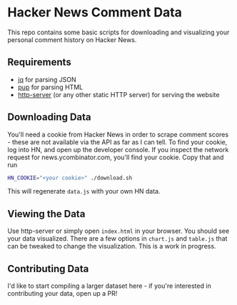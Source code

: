 # Hacker News Comment Data

This repo contains some basic scripts for downloading and visualizing your personal
comment history on Hacker News.

## Requirements
* [jq](https://github.com/stedolan/jq) for parsing JSON
* [pup](https://github.com/ericchiang/pup) for parsing HTML
* [http-server](https://github.com/ericchiang/pup) (or any other static HTTP server) for serving the website

## Downloading Data
You'll need a cookie from Hacker News in order to scrape comment scores - these are not available
via the API as far as I can tell. To find your cookie, log into HN, and open up the developer console.
If you inspect the network request for news.ycombinator.com, you'll find your cookie. Copy that and run

```bash
HN_COOKIE="<your cookie>" ./download.sh
```

This will regenerate `data.js` with your own HN data.

## Viewing the Data
Use http-server or simply open `index.html` in your browser. You should see your data visualized.
There are a few options in `chart.js` and `table.js` that can be tweaked to change the visualization.
This is a work in progress.

## Contributing Data
I'd like to start compiling a larger dataset here - if you're interested in contributing your data, open up a PR!
